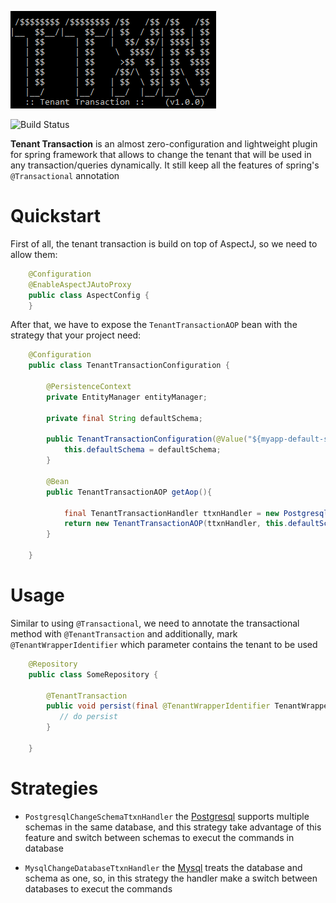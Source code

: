 ![Logo](./ttxn.png)

![Build Status](https://api.travis-ci.com/victorhsr/spring-tenant-transaction.svg?token=9XMiDHqUgUae8yEcptvP&branch=master)

<b>Tenant Transaction</b> is an almost zero-configuration and lightweight plugin for spring framework that allows to change the tenant that will be used in any transaction/queries dynamically. It still keep all the features of spring's `@Transactional` annotation

# Quickstart

First of all, the tenant transaction is build on top of AspectJ, so we need to allow them:
```Java
    @Configuration
    @EnableAspectJAutoProxy
    public class AspectConfig {
    }
```
After that, we have to expose the `TenantTransactionAOP` bean with the strategy that your project need:
```Java
    @Configuration
    public class TenantTransactionConfiguration {

        @PersistenceContext
        private EntityManager entityManager;
        
        private final String defaultSchema;
        
        public TenantTransactionConfiguration(@Value("${myapp-default-schema}") final String defaultSchema){
            this.defaultSchema = defaultSchema;
        }

        @Bean
        public TenantTransactionAOP getAop(){

            final TenantTransactionHandler ttxnHandler = new PostgresqlChangeSchemaTtxnHandler(this.entityManager);
            return new TenantTransactionAOP(ttxnHandler, this.defaultSchema);
        }

    }
```
# Usage
Similar to using `@Transactional`, we need to annotate the transactional method with `@TenantTransaction` and additionally, mark `@TenantWrapperIdentifier` which parameter contains the tenant to be used
```Java
    @Repository
    public class SomeRepository {
        
        @TenantTransaction
        public void persist(final @TenantWrapperIdentifier TenantWrapper tenantIdentifier, final Entity entity) {
           // do persist
        }

    }
```
# Strategies

* `PostgresqlChangeSchemaTtxnHandler` the <a href="https://www.postgresql.org/">Postgresql</a> supports multiple schemas in the same database, and this strategy take advantage of this feature and switch between schemas to execut the commands in database

* `MysqlChangeDatabaseTtxnHandler` the <a href="https://www.mysql.com/">Mysql</a> treats the database and schema as one, so, in this strategy the handler make a switch between databases to execut the commands